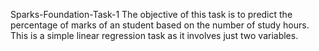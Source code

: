   Sparks-Foundation-Task-1
 The objective of this task is to predict the percentage of marks of an student based on the number of study hours. This is a simple linear regression task as it involves just two variables.
